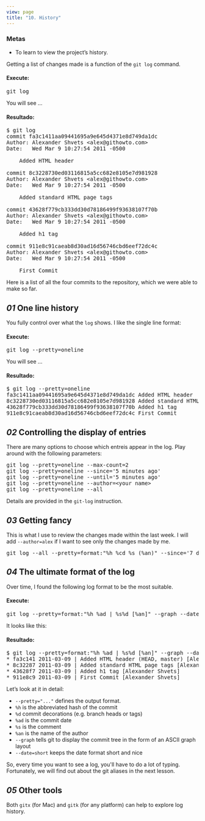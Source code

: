 ```yaml
---
view: page
title: "10. History"
---
```


<h3>Metas</h3>

<ul><li>To learn to view the project’s history.</li></ul>

<p>Getting a list of changes made is a function of the <code>git log</code> command.</p>

<h4 class="h4-pre">Execute:</h4>

<pre class="instructions">git log</pre>

<p>You will see &#8230;</p>

<h4 class="h4-pre">Resultado:</h4>

<pre class="sample">$ git log
commit fa3c1411aa09441695a9e645d4371e8d749da1dc
Author: Alexander Shvets &lt;alex@githowto.com&gt;
Date:   Wed Mar 9 10:27:54 2011 -0500

    Added HTML header

commit 8c3228730ed03116815a5cc682e8105e7d981928
Author: Alexander Shvets &lt;alex@githowto.com&gt;
Date:   Wed Mar 9 10:27:54 2011 -0500

    Added standard HTML page tags

commit 43628f779cb333dd30d78186499f93638107f70b
Author: Alexander Shvets &lt;alex@githowto.com&gt;
Date:   Wed Mar 9 10:27:54 2011 -0500

    Added h1 tag

commit 911e8c91caeab8d30ad16d56746cbd6eef72dc4c
Author: Alexander Shvets &lt;alex@githowto.com&gt;
Date:   Wed Mar 9 10:27:54 2011 -0500

    First Commit</pre>

<p>Here is a list of all the four commits to the repository, which we were able to make so far.</p>

<h2><em>01</em> One line history</h2>

<p>You fully control over what the <code>log</code> shows. I like the single line format:</p>

<h4 class="h4-pre">Execute:</h4>

<pre class="instructions">git log --pretty=oneline</pre>

<p>You will see &#8230;</p>

<h4 class="h4-pre">Resultado:</h4>

<pre class="sample">$ git log --pretty=oneline
fa3c1411aa09441695a9e645d4371e8d749da1dc Added HTML header
8c3228730ed03116815a5cc682e8105e7d981928 Added standard HTML page tags
43628f779cb333dd30d78186499f93638107f70b Added h1 tag
911e8c91caeab8d30ad16d56746cbd6eef72dc4c First Commit</pre>

<h2><em>02</em> Controlling the display of entries</h2>

<p>There are many options to choose which entreis appear in the log. Play around with the following parameters:</p>

<pre class="instructions">git log --pretty=oneline --max-count=2
git log --pretty=oneline --since='5 minutes ago'
git log --pretty=oneline --until='5 minutes ago'
git log --pretty=oneline --author=&lt;your name&gt;
git log --pretty=oneline --all</pre>

<p>Details are provided in the <code>git-log</code> instruction.</p>

<h2><em>03</em> Getting fancy</h2>

<p>This is what I use to review the changes made within the last week. I will add <code>--author=alex</code> if I want to see only the changes made by me.</p>

<pre class="instructions">git log --all --pretty=format:"%h %cd %s (%an)" --since='7 days ago'</pre>

<h2><em>04</em> The ultimate format of the log</h2>

<p>Over time, I found the following log format to be the most suitable.</p>

<h4 class="h4-pre">Execute:</h4>

<pre class="instructions">git log --pretty=format:"%h %ad | %s%d [%an]" --graph --date=short</pre>

<p>It looks like this:</p>

<h4 class="h4-pre">Resultado:</h4>

<pre class="sample">$ git log --pretty=format:"%h %ad | %s%d [%an]" --graph --date=short
* fa3c141 2011-03-09 | Added HTML header (HEAD, master) [Alexander Shvets]
* 8c32287 2011-03-09 | Added standard HTML page tags [Alexander Shvets]
* 43628f7 2011-03-09 | Added h1 tag [Alexander Shvets]
* 911e8c9 2011-03-09 | First Commit [Alexander Shvets]</pre>

<p>Let&#8217;s look at it in detail:</p>

<ul><li><code>--pretty="..."</code> defines the output format.</li>
	<li><code>%h</code> is the abbreviated hash of the commit</li>
	<li><code>%d</code> commit decorations (e.g. branch heads or tags)</li>
	<li><code>%ad</code> is the commit date</li>
	<li><code>%s</code> is the comment</li>
	<li><code>%an</code> is the name of the author </li>
	<li><code>--graph</code> tells git to display the commit tree in the form of an <span class="caps">ASCII</span> graph layout</li>
	<li><code>--date=short</code> keeps the date format short and nice</li></ul>

<p>So, every time you want to see a log, you'll have to do a lot of typing. Fortunately, we will find out about the git aliases in the next lesson.</p>

<h2><em>05</em> Other tools</h2>

<p>Both <code>gitx</code> (for Mac) and <code>gitk</code> (for any platform) can help to explore log history.</p>
